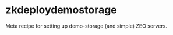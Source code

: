 zkdeploydemostorage
===================

Meta recipe for setting up demo-storage (and simple) ZEO servers.